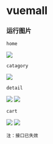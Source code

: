 # vuemall

### 运行图片
```
home
```
![](https://github.com/Dusksnowing/vuemalltest/blob/master/run-Image/home.png)


```
catagory
```
![](https://github.com/Dusksnowing/vuemalltest/blob/master/run-Image/catagory.png)


```
detail
```
![](https://github.com/Dusksnowing/vuemalltest/blob/master/run-Image/detail1.png)
![](https://github.com/Dusksnowing/vuemalltest/blob/master/run-Image/detail2.png)


```
cart
```
![](https://github.com/Dusksnowing/vuemalltest/blob/master/run-Image/cart1.png)
![](https://github.com/Dusksnowing/vuemalltest/blob/master/run-Image/cart2.png)



```
注：接口已失效
```


